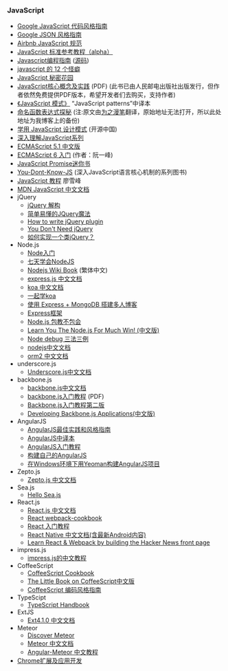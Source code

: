 ### JavaScript

*   [Google JavaScript 代码风格指南](http://bq69.com/blog/articles/script/868/google-javascript-style-guide.html)
*   [Google JSON 风格指南](https://github.com/darcyliu/google-styleguide/blob/master/JSONStyleGuide.md)
*   [Airbnb JavaScript 规范](https://github.com/adamlu/javascript-style-guide)
*   [JavaScript 标准参考教程（alpha）](http://javascript.ruanyifeng.com/)
*   [Javascript编程指南](http://pij.robinqu.me/) ([源码](https://github.com/RobinQu/Programing-In-Javascript))
*   [javascript 的 12 个怪癖](https://github.com/justjavac/12-javascript-quirks)
*   [JavaScript 秘密花园](http://bonsaiden.github.io/JavaScript-Garden/zh/)
*   [JavaScript核心概念及实践](http://icodeit.org/jsccp/) (PDF) (此书已由人民邮电出版社出版发行，但作者依然免费提供PDF版本，希望开发者们去购买，支持作者)
*   [《JavaScript 模式》](https://github.com/jayli/javascript-patterns) “JavaScript patterns”中译本
*   [命名函数表达式探秘](http://justjavac.com/named-function-expressions-demystified.html) (注:原文由[为之漫笔](http://www.cn-cuckoo.com/)翻译，原始地址无法打开，所以此处地址为我博客上的备份)
*   [学用 JavaScript 设计模式](http://www.oschina.net/translate/learning-javascript-design-patterns) (开源中国)
*   [深入理解JavaScript系列](http://www.cnblogs.com/TomXu/archive/2011/12/15/2288411.html)
*   [ECMAScript 5.1 中文版](http://yanhaijing.com/es5)
*   [ECMAScript 6 入门](http://es6.ruanyifeng.com/) (作者：阮一峰)
*   [JavaScript Promise迷你书](http://liubin.github.io/promises-book/)
*   [You-Dont-Know-JS](https://github.com/getify/You-Dont-Know-JS) (深入JavaScript语言核心机制的系列图书)
*   [JavaScript 教程](http://www.liaoxuefeng.com/wiki/001434446689867b27157e896e74d51a89c25cc8b43bdb3000) 廖雪峰
*   [MDN JavaScript 中文文档](https://developer.mozilla.org/zh-CN/docs/Web/JavaScript)
*   jQuery
    *   [jQuery 解构](http://www.cn-cuckoo.com/deconstructed/jquery.html)
    *   [简单易懂的JQuery魔法](http://www.nowamagic.net/librarys/books/contents/jquery)
    *   [How to write jQuery plugin](http://i5ting.github.io/How-to-write-jQuery-plugin/build/jquery.plugin.html)
    *   [You Don't Need jQuery](https://github.com/oneuijs/You-Dont-Need-jQuery/blob/master/README.zh-CN.md)
    *   [如何实现一个类jQuery？](https://github.com/MeCKodo/forchange)
*   Node.js
    *   [Node入门](http://www.nodebeginner.org/index-zh-cn.html)
    *   [七天学会NodeJS](http://nqdeng.github.io/7-days-nodejs/)
    *   [Nodejs Wiki Book](https://github.com/nodejs-tw/nodejs-wiki-book) (繁体中文)
    *   [express.js 中文文档](http://expressjs.jser.us/)
    *   [koa 中文文档](https://github.com/guo-yu/koa-guide)
    *   [一起学koa](http://base-n.github.io/koa-generator-examples/)
    *   [使用 Express + MongoDB 搭建多人博客](https://github.com/nswbmw/N-blog)
    *   [Express框架](http://javascript.ruanyifeng.com/nodejs/express.html)
    *   [Node.js 包教不包会](https://github.com/alsotang/node-lessons)
    *   [Learn You The Node.js For Much Win! (中文版)](https://www.npmjs.com/package/learnyounode-zh-cn)
    *   [Node debug 三法三例](http://i5ting.github.io/node-debug-tutorial/)
    *   [nodejs中文文档](https://www.gitbook.com/book/0532/nodejs/details)
    *   [orm2 中文文档](https://github.com/wizardforcel/orm2-doc-zh-cn)
*   underscore.js
    *   [Underscore.js中文文档](http://learningcn.com/underscore/)
*   backbone.js
    *   [backbone.js中文文档](http://www.css88.com/doc/backbone/)
    *   [backbone.js入门教程](http://www.the5fire.com/backbone-js-tutorials-pdf-download.html) (PDF)
    *   [Backbone.js入门教程第二版](https://github.com/the5fire/backbonejs-learning-note)
    *   [Developing Backbone.js Applications(中文版)](http://feliving.github.io/developing-backbone-applications/)
*   AngularJS
    *   [AngularJS最佳实践和风格指南](https://github.com/mgechev/angularjs-style-guide/blob/master/README-zh-cn.md)
    *   [AngularJS中译本](https://github.com/peiransun/angularjs-cn)
    *   [AngularJS入门教程](https://github.com/zensh/AngularjsTutorial_cn)
    *   [构建自己的AngularJS](https://github.com/xufei/Make-Your-Own-AngularJS/blob/master/01.md)
    *   [在Windows环境下用Yeoman构建AngularJS项目](http://www.waylau.com/build-angularjs-app-with-yeoman-in-windows/)
*   Zepto.js
    *   [Zepto.js 中文文档](http://mweb.baidu.com/zeptoapi/)
*   Sea.js
    *   [Hello Sea.js](http://island205.com/HelloSea.js/)
*   React.js
    *   [React.js 中文文档](https://doc.react-china.org/)
    *   [React webpack-cookbook](https://github.com/fakefish/react-webpack-cookbook)
    *   [React 入门教程](http://fraserxu.me/intro-to-react/)
    *   [React Native 中文文档(含最新Android内容)](http://wiki.jikexueyuan.com/project/react-native/)
    *   [Learn React & Webpack by building the Hacker News front page](https://github.com/theJian/build-a-hn-front-page)
*   impress.js
    *   [impress.js的中文教程](https://github.com/kokdemo/impress.js-tutorial-in-Chinese)
*   CoffeeScript
    *   [CoffeeScript Cookbook](http://island205.com/coffeescript-cookbook.github.com/)
    *   [The Little Book on CoffeeScript中文版](http://island205.com/tlboc/)
    *   [CoffeeScript 编码风格指南](https://github.com/geekplux/coffeescript-style-guide)
*   TypeScipt
    *   [TypeScript Handbook](https://zhongsp.gitbooks.io/typescript-handbook/content/)
*   ExtJS
    *   [Ext4.1.0 中文文档](http://extjs-doc-cn.github.io/ext4api/)
*   Meteor
    *   [Discover Meteor](http://zh.discovermeteor.com/)
    *   [Meteor 中文文档](http://docs.meteorhub.org/#/basic/)
    *   [Angular-Meteor 中文教程](http://angular.meteorhub.org/)
*   [Chrome扩展及应用开发](http://www.ituring.com.cn/minibook/950)